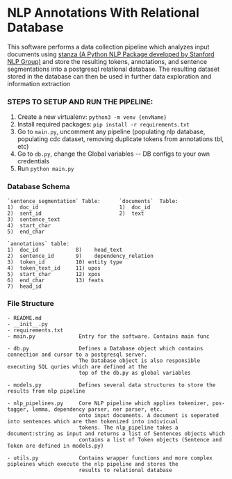 # NLP Annotations With Relational Database
This software performs a data collection pipeline which analyzes input documents using [stanza (A Python NLP Package developed by Stanford NLP Group)](https://stanfordnlp.github.io/stanza/) and store the resulting tokens, annotations, and sentence segmentations into a postgresql relational database. The resulting dataset stored in the database can then be used in further data exploration and information extraction 
### STEPS TO SETUP AND RUN THE PIPELINE:
1. Create a new virtualenv: `python3 -m venv {envName}`
2. Install required packages: `pip install -r requirements.txt`
3. Go to `main.py`, uncomment any pipeline (populating nlp database, populating cdc dataset, removing duplicate tokens from annotations tbl, etc)
4. Go to `db.py`, change the Global variables -- DB configs to your own credentials 
5. Run `python main.py` 

### Database Schema   
```
`sentence_segmentation` Table:      `documents`  Table:
1)	doc_id                          1)	doc_id
2)	sent_id                         2)	text 
3)	sentence_text                   
4)	start_char                      
5)	end_char                        

`annotations` table:
1)	doc_id            8)	head_text
2)	sentence_id       9)	dependency_relation
3)	token_id          10) entity type
4)	token_text_id     11) upos
5)	start_char        12) xpos
6)	end_char          13) feats
7)	head_id
```

### File Structure
```
- README.md
- __init__.py   
- requirements.txt
- main.py              Entry for the software. Contains main func

- db.py                Defines a Database object which contains connection and cursor to a postgresql server.
                       The Database object is also responsible executing SQL quries which are defined at the 
                       top of the db.py as global variables

- models.py            Defines several data structures to store the results from nlp pipeline 

- nlp_pipelines.py     Core NLP pipeline which applies tokenizer, pos-tagger, lemma, dependency parser, ner parser, etc.
                       onto input documents. A document is seperated into sentences which are then tokenized into indivicual
                       tokens. The nlp_pipeline takes a document:string as input and returns a list of Sentences objects which 
                       contains a list of Token objects (Sentence and Token are defined in models.py)

- utils.py             Contains wrapper functions and more complex pipleines which execute the nlp pipeline and stores the 
                       results to relational database
```







